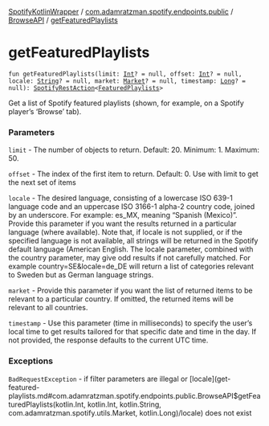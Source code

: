 [SpotifyKotlinWrapper](../../index.md) / [com.adamratzman.spotify.endpoints.public](../index.md) / [BrowseAPI](index.md) / [getFeaturedPlaylists](./get-featured-playlists.md)

# getFeaturedPlaylists

`fun getFeaturedPlaylists(limit: `[`Int`](https://kotlinlang.org/api/latest/jvm/stdlib/kotlin/-int/index.html)`? = null, offset: `[`Int`](https://kotlinlang.org/api/latest/jvm/stdlib/kotlin/-int/index.html)`? = null, locale: `[`String`](https://kotlinlang.org/api/latest/jvm/stdlib/kotlin/-string/index.html)`? = null, market: `[`Market`](../../com.adamratzman.spotify.utils/-market/index.md)`? = null, timestamp: `[`Long`](https://kotlinlang.org/api/latest/jvm/stdlib/kotlin/-long/index.html)`? = null): `[`SpotifyRestAction`](../../com.adamratzman.spotify.main/-spotify-rest-action/index.md)`<`[`FeaturedPlaylists`](../../com.adamratzman.spotify.utils/-featured-playlists/index.md)`>`

Get a list of Spotify featured playlists (shown, for example, on a Spotify player’s ‘Browse’ tab).

### Parameters

`limit` - The number of objects to return. Default: 20. Minimum: 1. Maximum: 50.

`offset` - The index of the first item to return. Default: 0. Use with limit to get the next set of items

`locale` - The desired language, consisting of a lowercase ISO 639-1 language code and an uppercase ISO 3166-1 alpha-2 country code, joined by an underscore. For example: es_MX, meaning “Spanish (Mexico)”.
Provide this parameter if you want the results returned in a particular language (where available).
Note that, if locale is not supplied, or if the specified language is not available,
all strings will be returned in the Spotify default language (American English. The locale parameter, combined with the country parameter, may give odd results if not carefully matched.
For example country=SE&locale=de_DE will return a list of categories relevant to Sweden but as German language strings.

`market` - Provide this parameter if you want the list of returned items to be relevant to a particular country.
If omitted, the returned items will be relevant to all countries.

`timestamp` - Use this parameter (time in milliseconds) to specify the user’s local time to get results tailored for that specific
date and time in the day. If not provided, the response defaults to the current UTC time.

### Exceptions

`BadRequestException` - if filter parameters are illegal or [locale](get-featured-playlists.md#com.adamratzman.spotify.endpoints.public.BrowseAPI$getFeaturedPlaylists(kotlin.Int, kotlin.Int, kotlin.String, com.adamratzman.spotify.utils.Market, kotlin.Long)/locale) does not exist